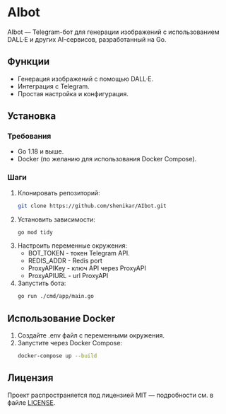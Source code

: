 # AIbot

AIbot — Telegram-бот для генерации изображений с использованием DALL·E и других AI-сервисов, разработанный на Go.

## Функции

- Генерация изображений с помощью DALL·E.
- Интеграция с Telegram.
- Простая настройка и конфигурация.

## Установка

### Требования

- Go 1.18 и выше.
- Docker (по желанию для использования Docker Compose).

### Шаги

1. Клонировать репозиторий:
   ```bash
   git clone https://github.com/shenikar/AIbot.git
2. Установить зависимости:
    ```bash
    go mod tidy
    ```
3. Настроить переменные окружения:
    - BOT_TOKEN -  токен Telegram API.
    - REDIS_ADDR - Redis port
    - ProxyAPIKey -  ключ API через ProxyAPI
    - ProxyAPIURL - url ProxyAPI
4. Запустить бота:
    ```bash
    go run ./cmd/app/main.go
    ```

## Использование Docker

1. Создайте .env файл с переменными окружения.
2. Запустите через Docker Compose:
    ```bash
    docker-compose up --build
    ```
## Лицензия
   Проект распространяется под лицензией MIT — подробности см. в файле [LICENSE](LICENSE).
